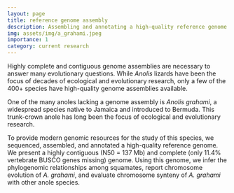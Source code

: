 ```yaml
---
layout: page
title: reference genome assembly
description: Assembling and annotating a high-quality reference genome for the Jamaican turquoise anole, <em>Anolis grahami</em>
img: assets/img/a_grahami.jpeg
importance: 1
category: current research
---
```


Highly complete and contiguous genome assemblies are necessary to answer many evolutionary questions. While _Anolis_ lizards have been the focus of decades of ecological and evolutionary research, 
only a few of the 400+ species have high-quality genome assemblies available. 


One of the many anoles lacking a genome assembly is _Anolis grahami_, a widespread species native to Jamaica and introduced to Bermuda. This trunk-crown anole has long been the focus of ecological and evolutionary research. 

To provide modern genomic resources for the study of this species, we sequenced, assembled, and annotated a high-quality reference genome. We present a highly contiguous (N50 = 137 Mb) and complete 
(only 11.4% vertebrate BUSCO genes missing) genome. Using this genome, we infer 
the phylogenomic relationships among squamates, report chromosome evolution of _A. grahami_, and evaluate chromosome synteny of _A. grahami_ with other anole species.

